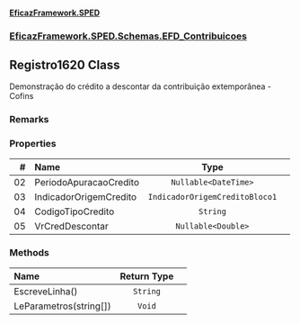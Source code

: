 #### [EficazFramework.SPED](EficazFrameworkSPED.md 'EficazFramework SPED')
### [EficazFramework.SPED.Schemas.EFD_Contribuicoes](EficazFramework.SPED.Schemas.EFD_Contribuicoes.md 'EficazFramework.SPED.Schemas.EFD_Contribuicoes')

## Registro1620 Class

Demonstração do crédito a descontar da contribuição extemporânea - Cofins

### Remarks
### Properties

| # | Name | Type | |
| ---: | :--- | :---: | :--- |
| 02 | PeriodoApuracaoCredito | `Nullable<DateTime>` |  |
| 03 | IndicadorOrigemCredito | `IndicadorOrigemCreditoBloco1` |  |
| 04 | CodigoTipoCredito | `String` |  |
| 05 | VrCredDescontar | `Nullable<Double>` |  |
### Methods

| Name | Return Type | |
| :--- | :---: | :--- |
| EscreveLinha() | `String` |  |
| LeParametros(string[]) | `Void` |  |
